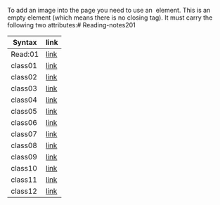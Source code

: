 To add an image into the page
you need to use an <img>
element. This is an empty
element (which means there is
no closing tag). It must carry the
following two attributes:# Reading-notes201

| Syntax  | link                                                                     |
| ------- | ------------------                                                       |
| Read:01 | [link]('README.md')                                                      |
| class01 | [link](https://mohammed1994mosleh.github.io/Reading-notes201/class01)    |
| class02 | [link](https://mohammed1994mosleh.github.io/Reading-notes201/class02)    |
| class03 | [link](https://mohammed1994mosleh.github.io/Reading-notes201/class03)    |
| class04 | [link](https://mohammed1994mosleh.github.io/Reading-notes201/class04)    |
| class05 | [link](https://mohammed1994mosleh.github.io/Reading-notes201/class05)    |
| class06 | [link](https://mohammed1994mosleh.github.io/Reading-notes201/class06)    |
| class07 | [link](https://mohammed1994mosleh.github.io/Reading-notes201/class07)    |
| class08 | [link](https://mohammed1994mosleh.github.io/Reading-notes201/class08)    |
| class09 | [link](https://mohammed1994mosleh.github.io/Reading-notes201/class09)    |
| class10 | [link](https://mohammed1994mosleh.github.io/Reading-notes201/class10)    |
| class11 | [link](https://mohammed1994mosleh.github.io/Reading-notes201/class11)    |
| class12 | [link](https://mohammed1994mosleh.github.io/Reading-notes201/class12)    |